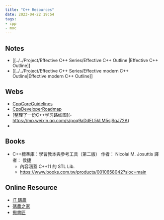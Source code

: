 ```yaml
---
title: "C++ Resources"
date: 2023-04-22 19:54
tags:
- cpp
- moc
---
```


## Notes
- [[../../Project/Effective C++ Series/Effective C++ Outline |Effective C++ Outline]]
- [[../../Project/Effective C++ Series/Effective modern C++ Outline|Effective modern C++ Outline]]

## Webs
- [CppCoreGuidelines](https://isocpp.github.io/CppCoreGuidelines/CppCoreGuidelines)
- [CppDeveloperRoadmap](https://github.com/salmer/CppDeveloperRoadmap)
- [整理了一份C++学习路线图](- https://mp.weixin.qq.com/s/poq9aDdEL5kLM5sjSqJ72A)
- 

## Books
- C++標準庫：學習教本與參考工具（第二版） 作者： Nicolai M. Josuttis 譯者： 侯捷
	- 內容涵蓋 C++11 的 STL Lib.
	- https://www.books.com.tw/products/0010658042?sloc=main


## Online Resource
- [IT 碼農](https://tanqingbo.cn/CSBook001/#C)
- [碼農之家](https://www.xz577.com/)
- [搬書匠](http://www.banshujiang.cn/)
